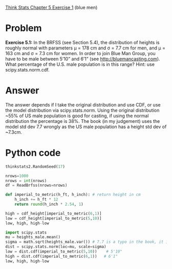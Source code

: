 [Think Stats Chapter 5 Exercise 1](http://greenteapress.com/thinkstats2/html/thinkstats2006.html#toc50) (blue men)

# Problem  
**Exercise 5.1:** In the BRFSS (see Section 5.4), the distribution of heights is roughly normal with parameters μ = 178 cm and σ = 7.7 cm for men, and μ = 163 cm and σ = 7.3 cm for women.
In order to join Blue Man Group, you have to be male between 5’10” and 6’1” (see http://bluemancasting.com). What percentage of the U.S. male population is in this range? Hint: use scipy.stats.norm.cdf.  

# Answer  
The answer depends if I take the original distribution and use CDF, or use the model distribution via scipy.stats.norm.
Using the original distribution ~55% of US male population is good for casting, if using the normal distribution the percentage is 38%. The book (in my judgement) uses the model std dev 7.7 wrongly as the US male population has a height std dev of ~7.3cm.


# Python code  
```python
thinkstats2.RandomSeed(17)

nrows=1000
nrows = int(nrows)    
df = ReadBrfss(nrows=nrows)

def imperial_to_metric(h_ft, h_inch): # return height in cm
    h_inch += h_ft * 12
    return round(h_inch * 2.54, 1)

high = cdf_height[imperial_to_metric(6,1)]
low = cdf_height[imperial_to_metric(5,10)]
low, high, high-low

import scipy.stats
mu = heights_male.mean()
sigma = math.sqrt(heights_male.var()) # 7.7 is a typo in the book, it is 7.3
dist = scipy.stats.norm(loc=mu, scale=sigma)
low = dist.cdf(imperial_to_metric(5,10))    # 5'10"
high = dist.cdf(imperial_to_metric(6,1))   # 6'1"
low, high, high-low
```